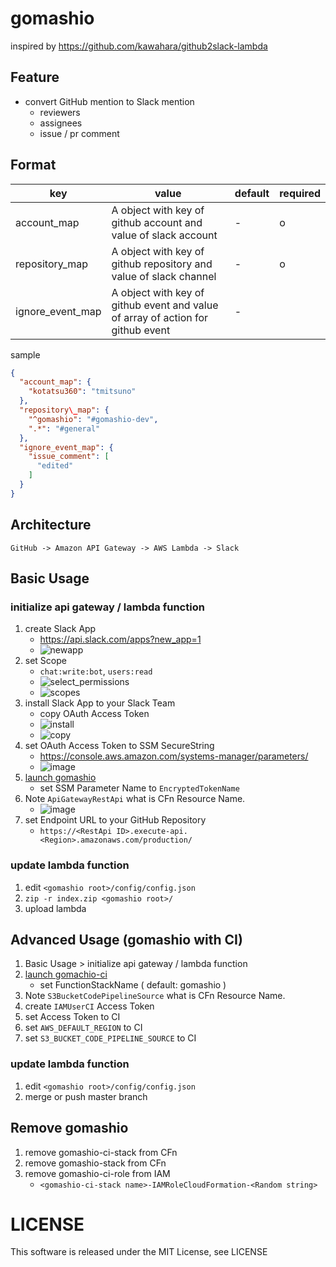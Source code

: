 # gomashio

inspired by https://github.com/kawahara/github2slack-lambda

## Feature
* convert GitHub mention to Slack mention
    * reviewers
    * assignees
    * issue / pr comment

## Format

| key | value | default | required |
| --- | --- | --- | --- |
| account\_map | A object with key of github account  and value of slack account | - | o |
| repository\_map | A object with key of github repository and value of slack channel| - | o |
| ignore\_event\_map | A object with key of github event and value of array of action for github event| - |

sample

```json
{
  "account_map": {
    "kotatsu360": "tmitsuno"
  },
  "repository\_map": {
    "^gomashio": "#gomashio-dev",
    ".*": "#general"
  },
  "ignore_event_map": {
    "issue_comment": [
      "edited"
    ]
  }
}
```

## Architecture
```
GitHub -> Amazon API Gateway -> AWS Lambda -> Slack
```

## Basic Usage
### initialize api gateway / lambda function
1. create Slack App
    * https://api.slack.com/apps?new_app=1
    * ![newapp](https://user-images.githubusercontent.com/10104981/38778613-2db863e4-40f7-11e8-9219-da52eb43ec91.png)
1. set Scope
    * `chat:write:bot`, `users:read`
    * ![select_permissions](https://user-images.githubusercontent.com/10104981/38778612-2d9513ee-40f7-11e8-98c1-a3d5b4be5c68.png)
    * ![scopes](https://user-images.githubusercontent.com/10104981/38778615-2e02de4c-40f7-11e8-9d64-d192e448fd9e.png)
1. install Slack App to your Slack Team
    * copy OAuth Access Token
    * ![install](https://user-images.githubusercontent.com/10104981/38778614-2ddc9624-40f7-11e8-8dda-2cba62f59302.png)
    * ![copy](https://user-images.githubusercontent.com/10104981/38778616-2e26aa84-40f7-11e8-938f-3e70890fafdb.png)
1. set OAuth Access Token to SSM SecureString
    * https://console.aws.amazon.com/systems-manager/parameters/
    * ![image](https://user-images.githubusercontent.com/10104981/38820959-35db06b0-41da-11e8-9c9b-0bc9fe9c1ba7.png)
1. <a href="https://console.aws.amazon.com/cloudformation/home?region=us-east-1#/stacks/new?stackName=gomashio&templateURL=https://raw.githubusercontent.com/kotatsu360/gomashio/master/cfn/gomashio.yml">launch gomashio</a>
    * set SSM Parameter Name to `EncryptedTokenName`
1. Note `ApiGatewayRestApi` what is CFn Resource Name.
    * ![image](https://user-images.githubusercontent.com/10104981/35285111-de96af1a-009f-11e8-95a9-1f065f89b9a3.png)
1. set Endpoint URL to your GitHub Repository
    * `https://<RestApi ID>.execute-api.<Region>.amazonaws.com/production/`

### update lambda function
1. edit `<gomashio root>/config/config.json`
1. `zip -r index.zip <gomashio root>/`
2. upload lambda

## Advanced Usage (gomashio with CI)
1. Basic Usage > initialize api gateway / lambda function
2. <a href="https://console.aws.amazon.com/cloudformation/home?region=us-east-1#/stacks/new?stackName=gomashio&templateURL=https://raw.githubusercontent.com/kotatsu360/gomashio/master/cfn/ci.yml">launch gomachio-ci</a>
    * set FunctionStackName ( default: gomashio )
3. Note `S3BucketCodePipelineSource` what is CFn Resource Name.
4. create `IAMUserCI` Access Token
4. set Access Token to CI
4. set `AWS_DEFAULT_REGION` to CI
5. set `S3_BUCKET_CODE_PIPELINE_SOURCE` to CI

### update lambda function
1. edit `<gomashio root>/config/config.json`
1. merge or push master branch

## Remove gomashio
1. remove gomashio-ci-stack from CFn
1. remove gomashio-stack from CFn
1. remove gomashio-ci-role from IAM
   * `<gomashio-ci-stack name>-IAMRoleCloudFormation-<Random string>`

# LICENSE
This software is released under the MIT License, see LICENSE

